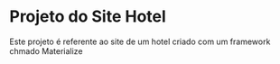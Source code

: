 # Projeto do Site Hotel

Este projeto é referente ao site de um hotel criado com um
framework chmado Materialize
